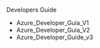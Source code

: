 Developers Guide
 
 
- Azure_Developer_Guia_V1
- Azure_Developer_Guia_V2
- Azure_Developer_Guide_v3
